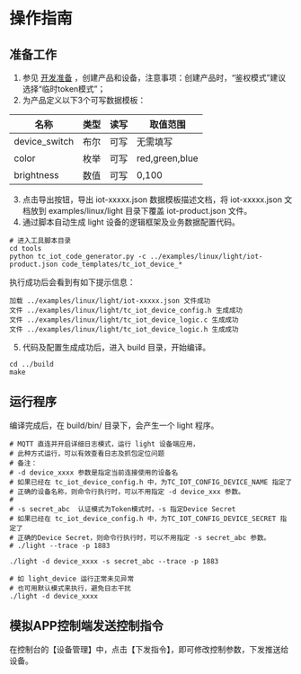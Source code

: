 # 操作指南
## 准备工作
1. 参见 [开发准备](https://github.com/tencentyun/tencent-cloud-iotsuite-embedded-c/blob/master/README.md) ，创建产品和设备，注意事项：创建产品时，“鉴权模式”建议选择“临时token模式”；
2. 为产品定义以下3个可写数据模板：

| 名称    | 类型     | 读写 | 取值范围   |
| ---------- | ---------- | ---------- | ---------- |
| device_switch | 布尔 | 可写 | 无需填写 |
| color | 枚举 | 可写 | red,green,blue |
| brightness | 数值 | 可写 | 0,100 |


3. 点击导出按钮，导出 iot-xxxxx.json 数据模板描述文档，将 iot-xxxxx.json 文档放到 examples/linux/light 目录下覆盖 iot-product.json 文件。
4. 通过脚本自动生成 light 设备的逻辑框架及业务数据配置代码。

```shell
# 进入工具脚本目录
cd tools
python tc_iot_code_generator.py -c ../examples/linux/light/iot-product.json code_templates/tc_iot_device_*
```

执行成功后会看到有如下提示信息：
```shell
加载 ../examples/linux/light/iot-xxxxx.json 文件成功
文件 ../examples/linux/light/tc_iot_device_config.h 生成成功
文件 ../examples/linux/light/tc_iot_device_logic.c 生成成功
文件 ../examples/linux/light/tc_iot_device_logic.h 生成成功
```

5. 代码及配置生成成功后，进入 build 目录，开始编译。

```shell
cd ../build
make
```


## 运行程序
编译完成后，在 build/bin/ 目录下，会产生一个 light 程序。

```shell
# MQTT 直连并开启详细日志模式，运行 light 设备端应用，
# 此种方式运行，可以有效查看日志及抓包定位问题
# 备注：
# -d device_xxxx 参数是指定当前连接使用的设备名
# 如果已经在 tc_iot_device_config.h 中，为TC_IOT_CONFIG_DEVICE_NAME 指定了
# 正确的设备名称，则命令行执行时，可以不用指定 -d device_xxx 参数。
#
# -s secret_abc  认证模式为Token模式时，-s 指定Device Secret
# 如果已经在 tc_iot_device_config.h 中，为TC_IOT_CONFIG_DEVICE_SECRET 指定了
# 正确的Device Secret，则命令行执行时，可以不用指定 -s secret_abc 参数。
# ./light --trace -p 1883

./light -d device_xxxx -s secret_abc --trace -p 1883

# 如 light_device 运行正常未见异常
# 也可用默认模式来执行，避免日志干扰
./light -d device_xxxx

```

## 模拟APP控制端发送控制指令
在控制台的【设备管理】中，点击【下发指令】，即可修改控制参数，下发推送给设备。


